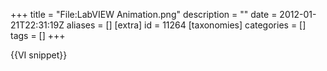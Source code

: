 +++
title = "File:LabVIEW Animation.png"
description = ""
date = 2012-01-21T22:31:19Z
aliases = []
[extra]
id = 11264
[taxonomies]
categories = []
tags = []
+++

{{VI snippet}}
